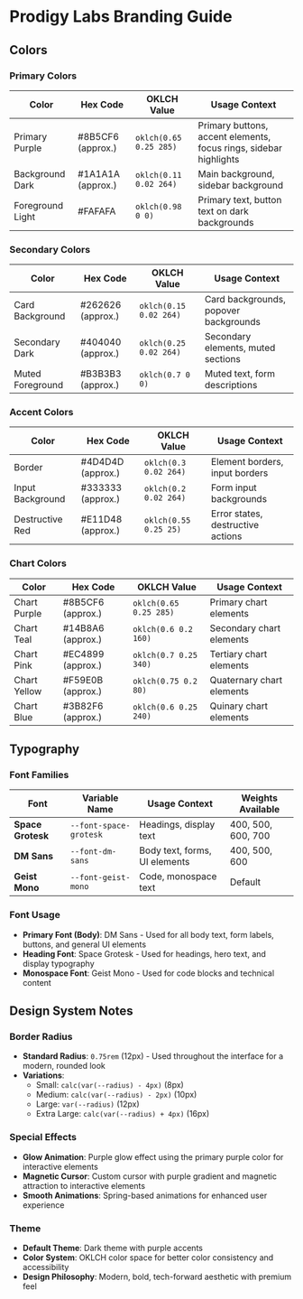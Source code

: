 # Prodigy Labs Branding Guide

## Colors

### Primary Colors
| Color | Hex Code | OKLCH Value | Usage Context |
|-------|----------|-------------|---------------|
| Primary Purple | #8B5CF6 (approx.) | `oklch(0.65 0.25 285)` | Primary buttons, accent elements, focus rings, sidebar highlights |
| Background Dark | #1A1A1A (approx.) | `oklch(0.11 0.02 264)` | Main background, sidebar background |
| Foreground Light | #FAFAFA | `oklch(0.98 0 0)` | Primary text, button text on dark backgrounds |

### Secondary Colors
| Color | Hex Code | OKLCH Value | Usage Context |
|-------|----------|-------------|---------------|
| Card Background | #262626 (approx.) | `oklch(0.15 0.02 264)` | Card backgrounds, popover backgrounds |
| Secondary Dark | #404040 (approx.) | `oklch(0.25 0.02 264)` | Secondary elements, muted sections |
| Muted Foreground | #B3B3B3 (approx.) | `oklch(0.7 0 0)` | Muted text, form descriptions |

### Accent Colors
| Color | Hex Code | OKLCH Value | Usage Context |
|-------|----------|-------------|---------------|
| Border | #4D4D4D (approx.) | `oklch(0.3 0.02 264)` | Element borders, input borders |
| Input Background | #333333 (approx.) | `oklch(0.2 0.02 264)` | Form input backgrounds |
| Destructive Red | #E11D48 (approx.) | `oklch(0.55 0.25 25)` | Error states, destructive actions |

### Chart Colors
| Color | Hex Code | OKLCH Value | Usage Context |
|-------|----------|-------------|---------------|
| Chart Purple | #8B5CF6 (approx.) | `oklch(0.65 0.25 285)` | Primary chart elements |
| Chart Teal | #14B8A6 (approx.) | `oklch(0.6 0.2 160)` | Secondary chart elements |
| Chart Pink | #EC4899 (approx.) | `oklch(0.7 0.25 340)` | Tertiary chart elements |
| Chart Yellow | #F59E0B (approx.) | `oklch(0.75 0.2 80)` | Quaternary chart elements |
| Chart Blue | #3B82F6 (approx.) | `oklch(0.6 0.25 240)` | Quinary chart elements |

## Typography

### Font Families
| Font | Variable Name | Usage Context | Weights Available |
|------|--------------|---------------|-------------------|
| **Space Grotesk** | `--font-space-grotesk` | Headings, display text | 400, 500, 600, 700 |
| **DM Sans** | `--font-dm-sans` | Body text, forms, UI elements | 400, 500, 600 |
| **Geist Mono** | `--font-geist-mono` | Code, monospace text | Default |

### Font Usage
- **Primary Font (Body)**: DM Sans - Used for all body text, form labels, buttons, and general UI elements
- **Heading Font**: Space Grotesk - Used for headings, hero text, and display typography
- **Monospace Font**: Geist Mono - Used for code blocks and technical content

## Design System Notes

### Border Radius
- **Standard Radius**: `0.75rem` (12px) - Used throughout the interface for a modern, rounded look
- **Variations**: 
  - Small: `calc(var(--radius) - 4px)` (8px)
  - Medium: `calc(var(--radius) - 2px)` (10px)
  - Large: `var(--radius)` (12px)
  - Extra Large: `calc(var(--radius) + 4px)` (16px)

### Special Effects
- **Glow Animation**: Purple glow effect using the primary purple color for interactive elements
- **Magnetic Cursor**: Custom cursor with purple gradient and magnetic attraction to interactive elements
- **Smooth Animations**: Spring-based animations for enhanced user experience

### Theme
- **Default Theme**: Dark theme with purple accents
- **Color System**: OKLCH color space for better color consistency and accessibility
- **Design Philosophy**: Modern, bold, tech-forward aesthetic with premium feel